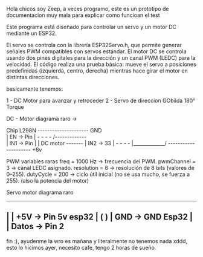 Hola chicos soy Zeep, a veces programo, este es un prototipo de documentacion muy mala para explicar como funcioan el test

Este programa está diseñado para controlar un servo y un motor DC mediante un ESP32.

El servo se controla con la librería ESP32Servo.h, que permite generar señales PWM compatibles con servos estándar.
El motor DC se controla usando dos pines digitales para la dirección y un canal PWM (LEDC) para la velocidad.
El código realiza una prueba básica: mueve el servo a posiciones predefinidas (izquierda, centro, derecha) mientras hace girar el motor en distintas direcciones.

basicamente tenemos:

1 - DC Motor para avanzar y retroceder
2 - Servo de direccion GObilda 180° Torque

DC - Motor diagrama raro ->

Chip L298N 
---------------------   GND       
| EN -> Pin         | - - - -  /-------------\
| IN1 -> Pin        |          |  DC motor     -------
| IN2 ->  33        | - - - -  |_____________/
---------------------   +6v

PWM variables raras
freq = 1000 Hz → frecuencia del PWM.
pwmChannel = 3 → canal LEDC asignado.
resolution = 8 → resolución de 8 bits (valores de 0–255).
dutyCycle = 200 → ciclo útil inicial (no se usa mucho, se fuerza a 255). (also la potencia del motor)


Servo motor diagrama raro


----------------
|              | +5V -> Pin 5v esp32
|  ( )         | GND -> GND Esp32
|              | Datos -> Pin 2 
----------------

fin :), ayudenme la wro es mañana y literalmente no tenemos nada xddd, esto lo hicimos ayer, necesito cafe, tengo 2 horas de sueño. 
